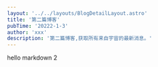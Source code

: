 ```yaml
---
layout: '../../layouts/BlogDetailLayout.astro'
title: '第二篇博客'
pubTime: '20222-1-3'
author: 'xxx'
description: '第二篇博客,获取所有来自宇宙的最新消息。'
---
```

hello markdown 2
